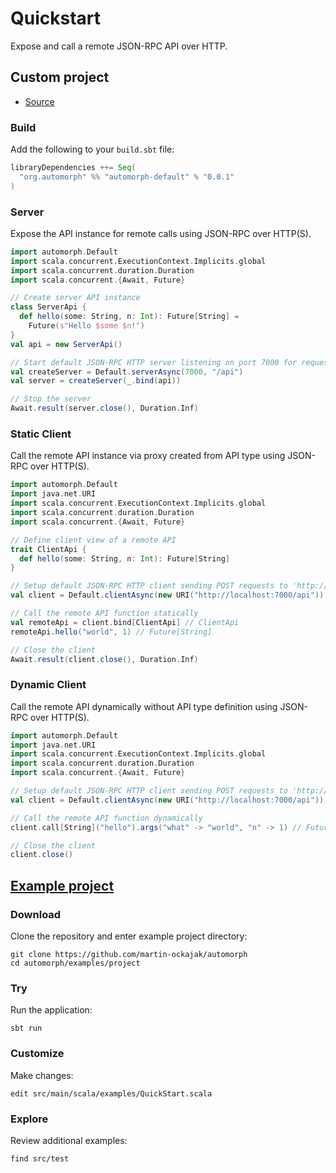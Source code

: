 # Quickstart

Expose and call a remote JSON-RPC API over HTTP.

## Custom project

* [Source](/examples/src/main/scala/examples/QuickStart.scala)

### Build

Add the following to your `build.sbt` file:

```scala
libraryDependencies ++= Seq(
  "org.automorph" %% "automorph-default" % "0.0.1"
)
```

### Server

Expose the API instance for remote calls using JSON-RPC over HTTP(S).

```scala
import automorph.Default
import scala.concurrent.ExecutionContext.Implicits.global
import scala.concurrent.duration.Duration
import scala.concurrent.{Await, Future}

// Create server API instance
class ServerApi {
  def hello(some: String, n: Int): Future[String] =
    Future(s"Hello $some $n!")
}
val api = new ServerApi()

// Start default JSON-RPC HTTP server listening on port 7000 for requests to '/api'
val createServer = Default.serverAsync(7000, "/api")
val server = createServer(_.bind(api))

// Stop the server
Await.result(server.close(), Duration.Inf)
```

### Static Client

Call the remote API instance via proxy created from API type using JSON-RPC over HTTP(S).

```scala
import automorph.Default
import java.net.URI
import scala.concurrent.ExecutionContext.Implicits.global
import scala.concurrent.duration.Duration
import scala.concurrent.{Await, Future}

// Define client view of a remote API
trait ClientApi {
  def hello(some: String, n: Int): Future[String]
}

// Setup default JSON-RPC HTTP client sending POST requests to 'http://localhost:7000/api'
val client = Default.clientAsync(new URI("http://localhost:7000/api"))

// Call the remote API function statically
val remoteApi = client.bind[ClientApi] // ClientApi
remoteApi.hello("world", 1) // Future[String]

// Close the client
Await.result(client.close(), Duration.Inf)
```

### Dynamic Client

Call the remote API dynamically without API type definition using JSON-RPC over HTTP(S).

```scala
import automorph.Default
import java.net.URI
import scala.concurrent.ExecutionContext.Implicits.global
import scala.concurrent.duration.Duration
import scala.concurrent.{Await, Future}

// Setup default JSON-RPC HTTP client sending POST requests to 'http://localhost:7000/api'
val client = Default.clientAsync(new URI("http://localhost:7000/api"))

// Call the remote API function dynamically
client.call[String]("hello").args("what" -> "world", "n" -> 1) // Future[String]

// Close the client
client.close()
```

## [Example project](/examples/project)

### Download

Clone the repository and enter example project directory:

```shell
git clone https://github.com/martin-ockajak/automorph
cd automorph/examples/project
```

### Try

Run the application:

```shell
sbt run
```

### Customize

Make changes:

```shell
edit src/main/scala/examples/QuickStart.scala
```

### Explore

Review additional examples:
```shell
find src/test
```


